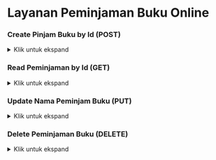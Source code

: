 # Layanan Peminjaman Buku Online

### Create Pinjam Buku by Id (POST)

<details>
<summary> Klik untuk ekspand </summary>

<table>
<tr>
    <td> URL </td>
    <td> {{baseURL}}/api/v1/pinjam-buku </td>
</tr>
<tr>
    <td> Method </td>
    <td> POST </td>
</tr>
<tr>
    <td> <b> Header </b></td>
    <td> Authorization : Bearer Token </td>
</tr>
<tr>
    <td> <b> Body </b></td>
    <td>

```json
{
  "nama": "kelompok2",
  "id-buku": "bk01",
  "tgl-peminjaman": "2022-12-12",
  "masa-pinjam": "7 Hari"
}
```

</td>
</tr>

<tr>
    <td> <b> Respon Success </b></td>
    <td>

```json
{
  "code": 201,
  "message": "Data Peminjaman Berhasil diinput",
  "data": {
    "id-buku": "bk01",
    "nama": "kelompok2",
    "tgl-peminjaman": "2022-12-12",
    "masa-pinjam": "7 Hari"
  }
}
```

</td>
</tr>

<tr>
    <td> <b> Respon Conflict </b></td>
    <td>

```json
{
  "code": 409,
  "message": "Buku Telah Dipinjam",
  "data": {
    "value": "kelompok2",
    "property": "nama",
    "location": "body"
  }
}
```

</td>
</tr>

</table>
</details>

### Read Peminjaman by Id (GET)

<details>
<summary> Klik untuk ekspand </summary>

<table>
<tr>
    <td> URL </td>
    <td> {{baseURL}}/api/v1/pinjam-buku?id={id} </td>
</tr>
<tr>
    <td> EXAMPLE </td>
    <td> {{baseURL}}/api/v1/pinjam-buku?id=bk01 </td>
</tr>
<tr>
    <td> Method </td>
    <td> GET </td>
</tr>
<tr>
    <td> <b> Header </b></td>
    <td> Authorization : Bearer Token </td>
</tr>
<tr>
    <td> <b> Query </b></td>
    <td> id=bk01 </td>
</tr>

<tr>
    <td> <b> Respon Success With Query </b></td>
    <td>

```json
{
  "code": 200,
  "message": "Data berhasil didapatkan",
  "data": {
    "nama": "kelompok2",
    "tgl-peminjaman": "2022-12-12",
    "masa-pinjam": "7 Hari"
  }
}
```

</td>
</tr>

<tr>
    <td> <b> Respon Not Found </b></td>
    <td>

```json
{
  "code": 404,
  "message": "ID Buku tidak ditemukan",
  "data": {
    "value": "bk01",
    "property": "id-buku",
    "location": "query"
  }
}
```

</td>
</tr>
</table>
</details>

### Update Nama Peminjam Buku (PUT)

<details>
<summary> Klik untuk ekspand </summary>

<table>
<tr>
    <td> URL </td>
    <td> {{baseURL}}/api/v1/pinjam-buku </td>
</tr>
<tr>
    <td> Method </td>
    <td> PUT </td>
</tr>
<tr>
    <td> <b> Header </b></td>
    <td> Authorization : Bearer Token </td>
</tr>
<tr>
    <td> <b> Body </b></td>
    <td>

```json
{
  "id-buku": "bk01",
  "nama": "kelompok3",
  "tgl-peminjaman": "2022-12-12",
  "masa-pinjam": "7 Hari"
}
```

</td>
</tr>

<tr>
    <td> <b> Respon Success </b></td>
    <td>

```json
{
  "code": 201,
  "message": "Data Nama Peminjam Berhasil diubah",
  "data": {
    "id": 1234,
    "nama": "kelompok3",
    "tgl-peminjaman": "2022-12-12",
    "masa-pinjam": "7 Hari"
  }
}
```

</td>
</tr>

<tr>
    <td> <b> Respon Conflict </b></td>
    <td>

```json
{
  "code": 409,
  "message": "Nama Peminjam Telah digunakan",
  "data": {
    "value": "kelompok3",
    "property": "nama",
    "location": "body"
  }
}
```

</td>
</tr>

<tr>
    <td> <b> Respon Not Found </b></td>
    <td>

```json
{
  "code": 404,
  "message": "ID Buku tidak ditemukan",
  "data": {
    "value": "bk01",
    "property": "id-buku",
    "location": "body"
  }
}
```

</td>
</tr>

</table>
</details>

### Delete Peminjaman Buku (DELETE)

<details>
<summary> Klik untuk ekspand </summary>

<table>
<tr>
    <td> URL </td>
    <td> {{baseURL}}/api/v1/pinjam-buku?id={id} </td>
</tr>
<tr>
    <td> EXAMPLE </td>
    <td> {{baseURL}}/api/v1/pinjam-buku?id=bk01 </td>
</tr>
<tr>
    <td> Method </td>
    <td> DELETE </td>
</tr>
<tr>
    <td> <b> Header </b></td>
    <td> Authorization : Bearer Token </td>
</tr>
<tr>
    <td> <b> Query </b></td>
    <td> id=bk01 </td>
</tr>

<tr>
    <td> <b> Respon Success</b></td>
    <td>

```json
{
  "code": 200,
  "message": "Data Peminjaman Buku Berhasil dihapus",
  "data": []
}
```

</td>
</tr>

<tr>
    <td> <b> Respon Not Found </b></td>
    <td>

```json
{
  "code": 404,
  "message": "ID Buku tidak ditemukan",
  "data": {
    "value": "bk01",
    "property": "id-buku",
    "location": "query"
  }
}
```

</td>
</tr>
</table>
</details>
